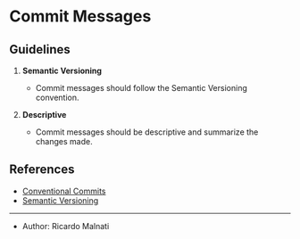 # Commit Messages

## Guidelines

1. **Semantic Versioning**
    - Commit messages should follow the Semantic Versioning convention.

2. **Descriptive**
    - Commit messages should be descriptive and summarize the changes made.

## References
- [Conventional Commits](https://www.conventionalcommits.org/)
- [Semantic Versioning](https://semver.org/)

---

- Author: Ricardo Malnati